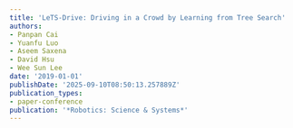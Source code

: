 ```yaml
---
title: 'LeTS-Drive: Driving in a Crowd by Learning from Tree Search'
authors:
- Panpan Cai
- Yuanfu Luo
- Aseem Saxena
- David Hsu
- Wee Sun Lee
date: '2019-01-01'
publishDate: '2025-09-10T08:50:13.257889Z'
publication_types:
- paper-conference
publication: '*Robotics: Science & Systems*'
---
```

